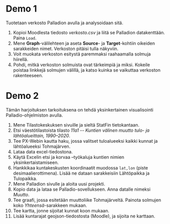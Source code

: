 # Demo 1

Tuotetaan verkosto Palladion avulla ja analysoidaan sitä.
1. Kopioi Moodlesta tiedosto *verkosto.csv* ja liitä se Palladion datakenttään. Paina `Load`. 
2. Mene **Graph**-välilehteen ja aseta **Source**- ja **Target**-kohtiin oikeiden sarakkeiden nimet. 
Verkoston pitäisi tulla näkyviin. 
3. Voit muokata verkoston esitystä paremmaksi raahaamalla solmuja hiirellä. 
4. Pohdi, mitkä verkoston solmuista ovat tärkeimpiä ja miksi. 
Kokeile poistaa linkkejä solmujen välillä, ja katso kuinka se vaikuttaa verkoston rakenteeseen.

# Demo 2

Tämän harjoituksen tarkoituksena on tehdä yksinkertainen visualisointi Palladio-ohjelmiston avulla. 
1. Mene Tilastokeskuksen sivuille ja sieltä StatFin tietokantaan. 
2. Etsi väestötilastoista tilasto _11a1 -- Kuntien välinen muutto tulo- ja lähtöalueittain, 1990–2020_. 
3. Tee PX-Webin kautta haku, jossa valitset tuloalueeksi kaikki kunnat ja lähtöalueeksi Tohmajärven. 
4. Lataa data excel-tiedostona. 
5. Käytä Excelin etsi ja korvaa –työkaluja kuntien nimien yksinkertaistamiseen. 
6. Hankkikaa kuntakeskusten koordinaatit muodossa `lat,lon` (piste desimaalierottimena). 
Lisää ne dataan sarakkeisiin Lähtöpaikka ja Tulopaikka. 
7. Mene Palladion sivulle ja aloita uusi projekti. 
8. Kopio data ja lataa se Palladio-sovellukseen. Anna datalle nimeksi *Muutto*. 
9. Tee graafi, jossa esitetään muuttoliike Tohmajärveltä. Painota solmujen koko *Yhteensä*-sarakkeen mukaan. 
10. Tee kartta, jonne sijoitat kunnat koon mukaan. 
11. Lisää kuntarajat geojson-tiedostosta (Moodle), ja sijoita ne karttaan.
